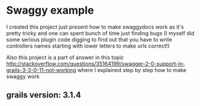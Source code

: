 # Swaggy example
I created this project just present how to make swaggydocs work as it's pretty tricky and one can spent bunch of time just finding bugs (I myself did some serious plugin code digging to find out that you have to write controllers names starting with lower letters to make urls correct!)

Also this project is a part of answer in this topic http://stackoverflow.com/questions/35164199/swagger-2-0-support-in-grails-3-3-0-11-not-working where I explained step by step how to make swaggy work

## grails version: 3.1.4
